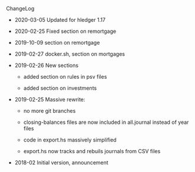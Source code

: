 ChangeLog

- 2020-03-05 Updated for hledger 1.17

- 2020-02-25 Fixed section on remortgage

- 2019-10-09 section on remortgage

- 2019-02-27 docker.sh, section on mortgages

- 2019-02-26 New sections

	- added section on rules in psv files

	- added section on investments

- 2019-02-25 Massive rewrite:

	- no more git branches

	- closing-balances files are now included in all.journal instead of year
	files

	- code in export.hs massively simplified

	- export.hs now tracks and rebuils journals from CSV files

- 2018-02 Initial version, announcement

